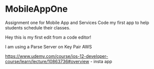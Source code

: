 # MobileAppOne
Assignment one for Mobile App and Services
Code my first app to help students schedule their classes.

Hey this is my first edit from a code editor!



I am using a Parse Server on Key Pair
AWS

https://www.udemy.com/course/ios-12-developer-course/learn/lecture/10863736#overview - insta app